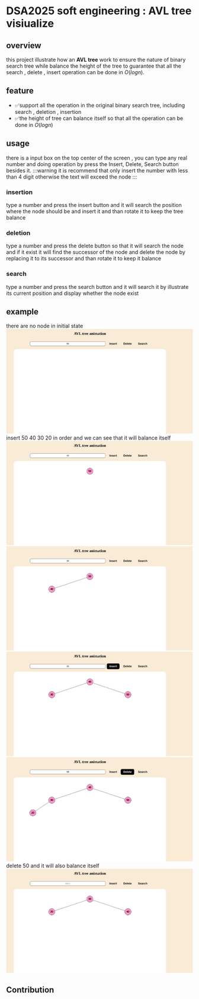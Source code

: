 # DSA2025 soft engineering : AVL tree visiualize
## overview
this project illustrate how an **AVL tree** work to ensure the nature of binary search tree while balance the height of the tree to guarantee that all the search ,  delete , insert operation can be done in $O(log n)$.
## feature
- ✅support all the operation in the original binary search tree, including search , deletion , insertion
- ✅the height of tree can balance itself so that all the operation can be done in $O(log n)$
## usage
there is a input box on the top center of the screen , you can type any real number and doing operation by press the Insert, Delete, Search button besides it.
:::warning
it is recommend that only insert the number with less than 4 digit otherwise the text will exceed the node
:::
### insertion
type a number and press the insert button and it will search the position where the node should be and insert it and than rotate it to keep the tree balance
### deletion
type a number and press the delete button so that it will search the node and if it exist it will find the successor of the node and delete the node by replacing it to its successor and than rotate it to keep it balance
### search
type a number and press the search button and it will search it by illustrate its current position and display whether the node exist
## example
there are no node in initial state
![init](./init.png)
insert 50 40 30 20 in order and we can see that it will balance itself
![50](./50.png)
![40](./40.png)
![30](./30.png)
![60](./20.png)
delete 50 and it will also balance itself
![delete50](./delete50.png)
## Contribution
